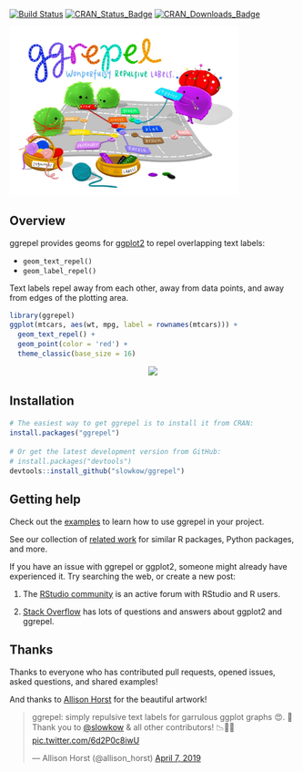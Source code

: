 <!-- badges: start -->
[![Build Status][bb]][travis] [![CRAN_Status_Badge][cb]][cran] [![CRAN_Downloads_Badge][db]][r-pkg]

[bb]: https://travis-ci.org/slowkow/ggrepel.svg?branch=master
[travis]: https://travis-ci.org/slowkow/ggrepel

[cb]: http://www.r-pkg.org/badges/version/ggrepel?color=blue
[cran]: https://CRAN.R-project.org/package=ggrepel

[db]: http://cranlogs.r-pkg.org/badges/grand-total/ggrepel?color=blue
[r-pkg]: https://www.r-pkg.org/pkg/ggrepel
<!-- badges: end -->

<div class="text-center">
<img style="max-width:80%" src="man/figures/ggrepel-allison_horst.jpg"></img>
</div>

Overview
--------

ggrepel provides geoms for [ggplot2] to repel overlapping text labels:

[ggplot2]: https://ggplot2.tidyverse.org/

- `geom_text_repel()`
- `geom_label_repel()`

Text labels repel away from each other, away from data points, and away
from edges of the plotting area.

```r
library(ggrepel)
ggplot(mtcars, aes(wt, mpg, label = rownames(mtcars))) +
  geom_text_repel() +
  geom_point(color = 'red') +
  theme_classic(base_size = 16)
```

<p align="center">
<img src="https://imgur.com/ii9ova8.gif" />
</p>

Installation
------------

```r
# The easiest way to get ggrepel is to install it from CRAN:
install.packages("ggrepel")

# Or get the latest development version from GitHub:
# install.packages("devtools")
devtools::install_github("slowkow/ggrepel")
```

Getting help
------------

Check out the [examples] to learn how to use ggrepel in your project.

See our collection of [related work] for similar R packages, Python packages,
and more.

If you have an issue with ggrepel or ggplot2, someone might already have
experienced it. Try searching the web, or create a new post:

1. The [RStudio community] is an active forum with RStudio and R users.

2. [Stack Overflow] has lots of questions and answers about ggplot2 and ggrepel.

[examples]: articles/examples.html
[related work]: articles/related-work.html
[Rstudio community]: https://community.rstudio.com/
[Stack Overflow]: https://stackoverflow.com/questions/tagged/ggrepel?sort=frequent&pageSize=50

Thanks
------

Thanks to everyone who has contributed pull requests, opened issues, asked
questions, and shared examples!

And thanks to [Allison Horst] for the beautiful artwork!

[Allison Horst]: https://github.com/allisonhorst

<blockquote class="twitter-tweet" data-dnt="true"><p lang="en" dir="ltr">ggrepel: simply repulsive text labels for garrulous ggplot graphs 😍. 🙌 Thank you to <a href="https://twitter.com/slowkow?ref_src=twsrc%5Etfw">@slowkow</a> &amp; all other contributors! 📉👾🧶 <a href="https://t.co/6d2P0c8iwU">pic.twitter.com/6d2P0c8iwU</a></p>&mdash; Allison Horst (@allison_horst) <a href="https://twitter.com/allison_horst/status/1114960656661266432?ref_src=twsrc%5Etfw">April 7, 2019</a></blockquote> <script async src="https://platform.twitter.com/widgets.js" charset="utf-8"></script>

